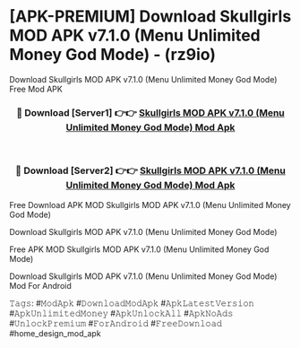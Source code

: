 # [APK-PREMIUM] Download Skullgirls MOD APK v7.1.0 (Menu Unlimited Money God Mode) - (rz9io)
Download Skullgirls MOD APK v7.1.0 (Menu Unlimited Money God Mode) Free Mod APK

<div align="center">
<h3>🔴 Download [Server1] 👉👉 <a href="https://apk-comot.site?title=Skullgirls_MOD_APK_v7.1.0_(Menu_Unlimited_Money_God_Mode)">Skullgirls MOD APK v7.1.0 (Menu Unlimited Money God Mode) Mod Apk</a></h3><br>

<h3>🔴 Download [Server2] 👉👉 <a href="https://apk-comot.site?title=Skullgirls_MOD_APK_v7.1.0_(Menu_Unlimited_Money_God_Mode)">Skullgirls MOD APK v7.1.0 (Menu Unlimited Money God Mode) Mod Apk</a></h3>
</div>


Free Download APK MOD Skullgirls MOD APK v7.1.0 (Menu Unlimited Money God Mode)

Download Skullgirls MOD APK v7.1.0 (Menu Unlimited Money God Mode) 

Free APK MOD Skullgirls MOD APK v7.1.0 (Menu Unlimited Money God Mode) 

Download Skullgirls MOD APK v7.1.0 (Menu Unlimited Money God Mode) Mod For Android

𝚃𝚊𝚐𝚜: #𝙼𝚘𝚍𝙰𝚙𝚔 #𝙳𝚘𝚠𝚗𝚕𝚘𝚊𝚍𝙼𝚘𝚍𝙰𝚙𝚔 #𝙰𝚙𝚔𝙻𝚊𝚝𝚎𝚜𝚝𝚅𝚎𝚛𝚜𝚒𝚘𝚗 #𝙰𝚙𝚔𝚄𝚗𝚕𝚒𝚖𝚒𝚝𝚎𝚍𝙼𝚘𝚗𝚎𝚢 #𝙰𝚙𝚔𝚄𝚗𝚕𝚘𝚌𝚔𝙰𝚕𝚕 #𝙰𝚙𝚔𝙽𝚘𝙰𝚍𝚜 #𝚄𝚗𝚕𝚘𝚌𝚔𝙿𝚛𝚎𝚖𝚒𝚞𝚖 #𝙵𝚘𝚛𝙰𝚗𝚍𝚛𝚘𝚒𝚍 #𝙵𝚛𝚎𝚎𝙳𝚘𝚠𝚗𝚕𝚘𝚊𝚍 #home_design_mod_apk